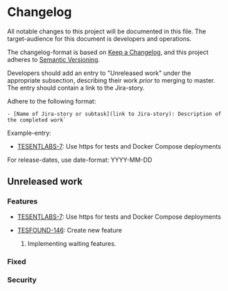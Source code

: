 # Changelog

All notable changes to this project will be documented in this file. The target-audience for this document
is developers and operations.

The changelog-format is based on [Keep a Changelog](https://keepachangelog.com/en/1.0.0/), and this project
adheres to [Semantic Versioning](https://semver.org/spec/v2.0.0.html).

Developers should add an entry to "Unreleased work" under the appropriate subsection, describing their work
_prior_ to merging to master. The entry should contain a link to the Jira-story.

Adhere to the following format:
```
- [Name of Jira-story or subtask](link to Jira-story): Description of the completed work`
```
Example-entry:

- [TESENTLABS-7](https://sunepoulsen.atlassian.net/browse/TESENTLABS-7): Use https for tests and Docker Compose deployments

For release-dates, use date-format: YYYY-MM-DD

## Unreleased work

### Features

- [TESENTLABS-7](https://sunepoulsen.atlassian.net/browse/TESENTLABS-7): Use https for tests and Docker Compose deployments
- [TESFOUND-146](https://sunepoulsen.atlassian.net/browse/TESFOUND-146): Create new feature

  1. Implementing waiting features.

### Fixed

### Security
